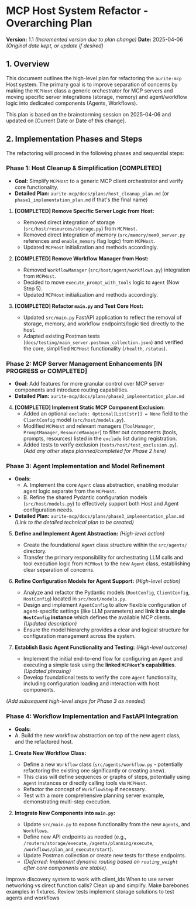 # MCP Host System Refactor - Overarching Plan

**Version:** 1.1 *(Incremented version due to plan change)*
**Date:** 2025-04-06 *(Original date kept, or update if desired)*

## 1. Overview

This document outlines the high-level plan for refactoring the `aurite-mcp` Host system. The primary goal is to improve separation of concerns by making the `MCPHost` class a generic orchestrator for MCP servers and moving specific server integrations (storage, memory) and agent/workflow logic into dedicated components (Agents, Workflows).

This plan is based on the brainstorming session on 2025-04-06 and updated on [Current Date or Date of this change].

## 2. Implementation Phases and Steps

The refactoring will proceed in the following phases and sequential steps:

### Phase 1: Host Cleanup & Simplification [COMPLETED]

*   **Goal:** Simplify `MCPHost` to a generic MCP client orchestrator and verify core functionality.
*   **Detailed Plan:** `aurite-mcp/docs/plans/host_cleanup_plan.md` (or `phase1_implementation_plan.md` if that's the final name)

1.  **[COMPLETED] Remove Specific Server Logic from Host:**
    *   Removed direct integration of storage (`src/host/resources/storage.py`) from `MCPHost`.
    *   Removed direct integration of memory (`src/memory/mem0_server.py` references and `enable_memory` flag logic) from `MCPHost`.
    *   Updated `MCPHost` initialization and methods accordingly.

2.  **[COMPLETED] Remove Workflow Manager from Host:**
    *   Removed `WorkflowManager` (`src/host/agent/workflows.py`) integration from `MCPHost`.
    *   Decided to move `execute_prompt_with_tools` logic to `Agent` (Now Step 5).
    *   Updated `MCPHost` initialization and methods accordingly.

3.  **[COMPLETED] Refactor `main.py` and Test Core Host:**
    *   Updated `src/main.py` FastAPI application to reflect the removal of storage, memory, and workflow endpoints/logic tied directly to the host.
    *   Adapted existing Postman tests (`docs/testing/main_server.postman_collection.json`) and verified the core, simplified `MCPHost` functionality (`/health`, `/status`).

### Phase 2: MCP Server Management Enhancements [IN PROGRESS or COMPLETED]

*   **Goal:** Add features for more granular control over MCP server components and introduce routing capabilities.
*   **Detailed Plan:** `aurite-mcp/docs/plans/phase2_implementation_plan.md`

4.  **[COMPLETED] Implement Static MCP Component Exclusion:**
    *   Added an optional `exclude: Optional[List[str]] = None` field to the `ClientConfig` model (`src/host/models.py`).
    *   Modified `MCPHost` and relevant managers (`ToolManager`, `PromptManager`, `ResourceManager`) to filter out components (tools, prompts, resources) listed in the `exclude` list during registration.
    *   Added tests to verify exclusion (`tests/host/test_exclusion.py`).
    *(Add any other steps planned/completed for Phase 2 here)*

### Phase 3: Agent Implementation and Model Refinement

*   **Goals:**
    *   A. Implement the core `Agent` class abstraction, enabling modular agent logic separate from the `MCPHost`.
    *   B. Refine the shared Pydantic configuration models (`src/host/models.py`) to effectively support both Host and Agent configuration needs.
*   **Detailed Plan:** `aurite-mcp/docs/plans/phase3_implementation_plan.md` *(Link to the detailed technical plan to be created)*

5.  **Define and Implement Agent Abstraction:** *(High-level action)*
    *   Create the foundational `Agent` class structure within the `src/agents/` directory.
    *   Transfer the primary responsibility for orchestrating LLM calls and tool execution logic from `MCPHost` to the new `Agent` class, establishing clear separation of concerns.

6.  **Refine Configuration Models for Agent Support:** *(High-level action)*
    *   Analyze and refactor the Pydantic models (`RootConfig`, `ClientConfig`, `HostConfig`) located in `src/host/models.py`.
    *   Design and implement `AgentConfig` to allow flexible configuration of agent-specific settings (like LLM parameters) and **link it to a single `HostConfig` instance** which defines the available MCP clients. *(Updated description)*
    *   Ensure the model hierarchy provides a clear and logical structure for configuration management across the system.

7.  **Establish Basic Agent Functionality and Testing:** *(High-level outcome)*
    *   Implement the initial end-to-end flow for configuring an `Agent` and executing a simple task using the **linked `MCPHost`'s capabilities**. *(Updated phrasing)*
    *   Develop foundational tests to verify the core `Agent` functionality, including configuration loading and interaction with host components.

*(Add subsequent high-level steps for Phase 3 as needed)*

### Phase 4: Workflow Implementation and FastAPI Integration
*   **Goals:**
*   A. Build the new workflow abstraction on top of the new agent class, and the refactored host.
1.  **Create New Workflow Class:**
    *   Define a new `Workflow` class (`src/agents/workflow.py` - potentially refactoring the existing one significantly or creating anew).
    *   This class will define sequences or graphs of steps, potentially using `Agent` instances or directly calling tools via `MCPHost`.
    *   Refactor the concept of `WorkflowStep` if necessary.
    *   Test with a more comprehensive planning server example, demonstrating multi-step execution.

2.  **Integrate New Components into `main.py`:**
    *   Update `src/main.py` to expose functionality from the new `Agents`, and `Workflows`.
    *   Define new API endpoints as needed (e.g., `/routers/storage/execute`, `/agents/planning/execute`, `/workflows/plan_and_execute/start`).
    *   Update Postman collection or create new tests for these endpoints.
    *   *(Deferred: Implement dynamic routing based on `routing_weight` after core components are stable).*

Improve discovery system to work with client_ids
When to use server networking vs direct function calls?
Clean up and simplify. Make barebones examples in fixtures. Review tests
implement storage solutions to test agents and workflows